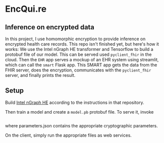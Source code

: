 # EncQui.re
## Inference on encrypted data
In this project, I use homomorphic encryption to provide inference on encrypted health care records. This repo isn't finished yet, but here's how it works: We use the Intel nGraph HE transformer and Tensorflow to build a protobuf file of our model. This can be served used `pyclient_fhir` in the cloud. Then the `EHR` app serves a mockup of an EHR system using streamlit, which can call the `smart` Flask app. This SMART app gets the data from the FHIR server, does the encryption, communicates with the `pyclient_fhir` server, and finally prints the result.
## Setup
Build [Intel nGraph HE](https://github.com/IntelAI/he-transformer) according to the instructions in that repository.

Then train a model and create a `model.pb` protobuf file. To serve it, invoke

```python test.py --backend=HE_SEAL --model_file=model.pb --enable_client=true --encryption_parameters=parameters.json
```
where parameters.json contains the appropriate cryptographic parameters.

On the client, simply run the appropriate files as web services.
